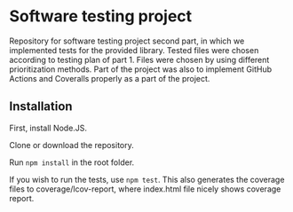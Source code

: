 # Software testing project

Repository for software testing project second part, in which we implemented tests for 
the provided library. Tested files were chosen according to testing plan of part 1. Files
were chosen by using different prioritization methods. Part of the project was also to 
implement GitHub Actions and Coveralls properly as a part of the project. 

## Installation

First, install Node.JS.

Clone or download the repository.

Run ``npm install`` in the root folder.

If you wish to run the tests, use ``npm test``. This also generates the coverage files to
coverage/lcov-report, where index.html file nicely shows coverage report.